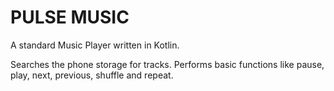 # PULSE MUSIC
A standard Music Player written in Kotlin.

Searches the phone storage for tracks.
Performs basic functions like pause, play, next, previous, shuffle and repeat.
